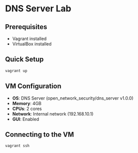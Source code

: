 ﻿# DNS Server Lab

## Prerequisites
- Vagrant installed
- VirtualBox installed

## Quick Setup

```bash
vagrant up
```

## VM Configuration
- **OS**: DNS Server (open_network_security/dns_server v1.0.0)
- **Memory**: 4GB
- **CPUs**: 2 cores
- **Network**: Internal network (192.168.10.1)
- **GUI**: Enabled

## Connecting to the VM
```bash
vagrant ssh
```
